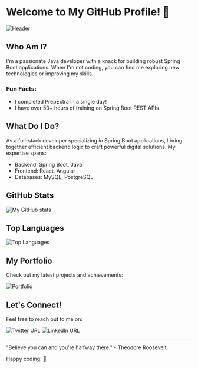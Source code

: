 # Welcome to My GitHub Profile! 🚀

[![Header](https://c.tenor.com/0zqfQpUd3eIAAAAM/doge-dancing.gif)]()

## Who Am I?

I'm a passionate Java developer with a knack for building robust Spring Boot applications. When I'm not coding, you can find me exploring new technologies or improving my skills.

### Fun Facts:

- I completed PrepExtra in a single day!
- I have over 50+ hours of training on Spring Boot REST APIs

## What Do I Do?

As a full-stack developer specializing in Spring Boot applications, I bring together efficient backend logic to craft powerful digital solutions. My expertise spans:

- Backend: Spring Boot, Java
- Frontend: React, Angular
- Databases: MySQL, PostgreSQL

## GitHub Stats

![My GitHub stats](https://github-readme-stats.vercel.app/api?username=piyuzh77&show_icons=true&theme=radical)

## Top Languages

![Top Languages](https://github-readme-stats.vercel.app/api/top-langs/?username=piyuzh77&theme=radical)

## My Portfolio

Check out my latest projects and achievements:

[![Portfolio](https://img.shields.io/badge/View-Portfolio-blue.svg)](https://piyuzh77.github.io/PortfolioDisplay/)

## Let's Connect!

Feel free to reach out to me on:

[![Twitter URL](https://img.shields.io/twitter/follow/piyushontwt.svg?style=social&label=Follow)](https://twitter.com/piyushontwt)
[![LinkedIn URL](https://img.shields.io/badge/Connect-Directly-blue.svg?style=social&logo=linkedin&logoColor=blue&link=https://www.linkedin.com/in/piyushg0707)](https://www.linkedin.com/in/piyushg0707)

---

"Believe you can and you're halfway there." - Theodore Roosevelt

Happy coding! 🎉
